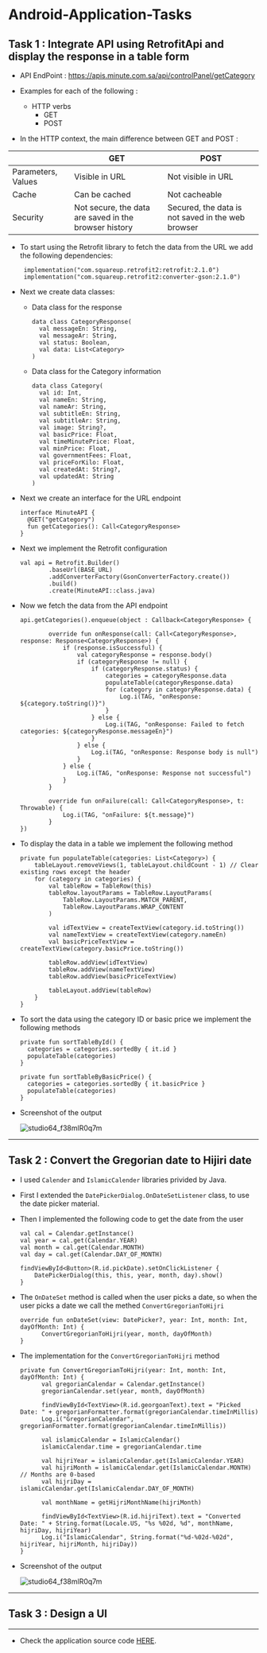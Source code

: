 # Android-Application-Tasks

## Task 1 : Integrate API using RetrofitApi and display the response in a table form

  * API EndPoint : https://apis.minute.com.sa/api/controlPanel/getCategory

  * Examples for each of the following :
    * HTTP verbs
      * GET
      * POST

  * In the HTTP context, the main difference between GET and POST :
  
|               | GET           | POST          |
| ------------- | ------------- | ------------- |
| Parameters, Values        | Visible in URL | Not visible in URL |
| Cache         | Can be cached | Not cacheable |
| Security      | Not secure, the data are saved in the browser history | Secured, the data is not saved in the web browser  |

* To start using the Retrofit library to fetch the data from the URL we add the following dependencies:
  ```
   implementation("com.squareup.retrofit2:retrofit:2.1.0")
   implementation("com.squareup.retrofit2:converter-gson:2.1.0")
  ```
* Next we create data classes:
  
    * Data class for the response
      ```
      data class CategoryResponse(
        val messageEn: String,
        val messageAr: String,
        val status: Boolean,
        val data: List<Category>
      )
      ```
  
     * Data class for the Category information
       
        ```
        data class Category(
          val id: Int,
          val nameEn: String,
          val nameAr: String,
          val subtitleEn: String,
          val subtitleAr: String,
          val image: String?,
          val basicPrice: Float,
          val timeMinutePrice: Float,
          val minPrice: Float,
          val governmentFees: Float,
          val priceForKilo: Float,
          val createdAt: String?,
          val updatedAt: String
        )
        ```
        
* Next we create an interface for the URL endpoint
    ```
    interface MinuteAPI {
      @GET("getCategory")
      fun getCategories(): Call<CategoryResponse>
    }
    ```

* Next we implement the Retrofit configuration
    ```
    val api = Retrofit.Builder()
            .baseUrl(BASE_URL)
            .addConverterFactory(GsonConverterFactory.create())
            .build()
            .create(MinuteAPI::class.java)
    ```

* Now we fetch the data from the API endpoint
    ```
    api.getCategories().enqueue(object : Callback<CategoryResponse> {

            override fun onResponse(call: Call<CategoryResponse>, response: Response<CategoryResponse>) {
                if (response.isSuccessful) {
                    val categoryResponse = response.body()
                    if (categoryResponse != null) {
                        if (categoryResponse.status) {
                            categories = categoryResponse.data
                            populateTable(categoryResponse.data)
                            for (category in categoryResponse.data) {
                                Log.i(TAG, "onResponse: ${category.toString()}")
                            }
                        } else {
                            Log.i(TAG, "onResponse: Failed to fetch categories: ${categoryResponse.messageEn}")
                        }
                    } else {
                        Log.i(TAG, "onResponse: Response body is null")
                    }
                } else {
                    Log.i(TAG, "onResponse: Response not successful")
                }
            }

            override fun onFailure(call: Call<CategoryResponse>, t: Throwable) {
                Log.i(TAG, "onFailure: ${t.message}")
            }
    })
    ```

* To display the data in a table we implement the following method
    ```
    private fun populateTable(categories: List<Category>) {
        tableLayout.removeViews(1, tableLayout.childCount - 1) // Clear existing rows except the header
        for (category in categories) {
            val tableRow = TableRow(this)
            tableRow.layoutParams = TableRow.LayoutParams(
                TableRow.LayoutParams.MATCH_PARENT,
                TableRow.LayoutParams.WRAP_CONTENT
            )

            val idTextView = createTextView(category.id.toString())
            val nameTextView = createTextView(category.nameEn)
            val basicPriceTextView = createTextView(category.basicPrice.toString())

            tableRow.addView(idTextView)
            tableRow.addView(nameTextView)
            tableRow.addView(basicPriceTextView)

            tableLayout.addView(tableRow)
        }
    }
    ```

* To sort the data using the category ID or basic price we implement the following methods
    ```
    private fun sortTableById() {
      categories = categories.sortedBy { it.id }
      populateTable(categories)
    }
      
    private fun sortTableByBasicPrice() {
      categories = categories.sortedBy { it.basicPrice }
      populateTable(categories)
    }
    ```
    
* Screenshot of the output
  
  ![studio64_f38mlR0q7m](https://user-images.githubusercontent.com/33127540/196431761-ea5631a1-331a-42c2-af59-6588b2a39776.png)

---------------------

## Task 2 : Convert the Gregorian date to Hijiri date 

* I used `Calender` and `IslamicCalender` libraries privided by Java.
* First I extended the `DatePickerDialog.OnDateSetListener` class, to use the date picker material.
* Then I implemented the following code to get the date from the user
  ```
  val cal = Calendar.getInstance()
  val year = cal.get(Calendar.YEAR)
  val month = cal.get(Calendar.MONTH)
  val day = cal.get(Calendar.DAY_OF_MONTH)

  findViewById<Button>(R.id.pickDate).setOnClickListener {
      DatePickerDialog(this, this, year, month, day).show()
  }
  ```
* The `OnDateSet` method is called when the user picks a date, so when the user picks a date we call the methed `ConvertGregorianToHijri`
  ```
  override fun onDateSet(view: DatePicker?, year: Int, month: Int, dayOfMonth: Int) {
        ConvertGregorianToHijri(year, month, dayOfMonth)
  }
  ```
* The implementation for the `ConvertGregorianToHijri` method
  ```
  private fun ConvertGregorianToHijri(year: Int, month: Int, dayOfMonth: Int) {
        val gregorianCalendar = Calendar.getInstance()
        gregorianCalendar.set(year, month, dayOfMonth)

        findViewById<TextView>(R.id.georgoanText).text = "Picked Date: " + gregorianFormatter.format(gregorianCalendar.timeInMillis)
        Log.i("GregorianCalendar", gregorianFormatter.format(gregorianCalendar.timeInMillis))

        val islamicCalendar = IslamicCalendar()
        islamicCalendar.time = gregorianCalendar.time

        val hijriYear = islamicCalendar.get(IslamicCalendar.YEAR)
        val hijriMonth = islamicCalendar.get(IslamicCalendar.MONTH) // Months are 0-based
        val hijriDay = islamicCalendar.get(IslamicCalendar.DAY_OF_MONTH)

        val monthName = getHijriMonthName(hijriMonth)

        findViewById<TextView>(R.id.hijriText).text = "Converted Date: " + String.format(Locale.US, "%s %02d, %d", monthName, hijriDay, hijriYear)
        Log.i("IslamicCalendar", String.format("%d-%02d-%02d", hijriYear, hijriMonth, hijriDay))
  }
  ```
* Screenshot of the output
  
  ![studio64_f38mlR0q7m](https://user-images.githubusercontent.com/33127540/196431761-ea5631a1-331a-42c2-af59-6588b2a39776.png)
  
---------------------

## Task 3 : Design a UI

  
  
---------------------

* Check the application source code [HERE]().
